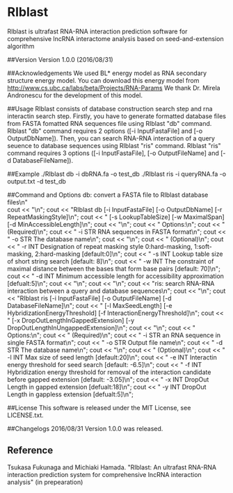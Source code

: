 # RIblast
RIblast is ultrafast RNA-RNA interaction prediction software for comprehensive lncRNA interactome analysis based on seed-and-extension algorithm

##Version
Version 1.0.0 (2016/08/31)

##Acknowledgements
We used BL* energy model as RNA secondary structure energy model.
You can download this energy model from  http://www.cs.ubc.ca/labs/beta/Projects/RNA-Params
We thank Dr. Mirela Andronescu for the development of this model.

##Usage
RIblast consists of database construction search step and rna interactin search step. Firstly, you have to generate formatted database files from FASTA fomatted RNA sequences file using RIblast "db" command. RIblast "db" command requires 2 options ([-i InputFastaFile] and [-o OutputDbName]). Then, you can search RNA-RNA interaction of a query seuence to database sequences using RIblast "ris" command. RIblast "ris" command requires 3 options ([-i InputFastaFile], [-o OutputFileName] and [-d DatabaseFileName]).

##Example
    ./RIblast db -i dbRNA.fa -o test_db
    ./RIblast ris -i queryRNA.fa -o output.txt -d test_db

##Command and Options
db: convert a FASTA file to RIblast database files\n"  
  cout << "\n";
  cout << "RIblast db [-i InputFastaFile] [-o OutputDbName] [-r RepeatMaskingStyle]\n";
  cout << "           [-s LookupTableSize] [-w MaximalSpan] [-d MinAccessibleLength]\n";
  cout << "\n";
  cout << "  Options:\n";
  cout << " (Required)\n";
  cout << "    -i STR    RNA sequences in FASTA format\n";
  cout << "    -o STR    The database name\n";
  cout << "\n";
  cout << " (Optional)\n";
  cout << "    -r INT    Designation of repeat masking style 0:hard-masking, 1:soft-masking, 2:hard-masking [default:0]\n";
  cout << "    -s INT    Lookup table size of short string search [default: 8]\n";
  cout << "    -w INT    The constraint of maximal distance between the bases that form base pairs [default: 70]\n";
  cout << "    -d INT    Minimum accessible length for accessibility approximation [defualt:5]\n";
  cout << "\n";
  cout << "\n";
  cout << "ris: search RNA-RNA interaction between a query and database sequences\n";
  cout << "\n";
  cout << "RIblast ris [-i InputFastaFile] [-o OutputFileName] [-d DatabaseFileName]\n";
  cout << "            [-l MaxSeedLength] [-e HybridizationEnergyThreshold] [-f InteractionEnergyThreshold]\n";
  cout << "            [-x DropOutLengthInGappedExtension] [-y DropOutLengthInUngappedExtension]\n";
  cout << "\n";
  cout << "  Options:\n";
  cout << " (Required)\n";
  cout << "    -i STR    an RNA sequence in single FASTA format\n";
  cout << "    -o STR    Output file name\n";
  cout << "    -d STR    The database name\n";
  cout << "\n";
  cout << " (Optional)\n";
  cout << "    -l INT    Max size of seed length [default:20]\n";
  cout << "    -e INT    Interactin energy threshold for seed search [default: -6.5]\n";
  cout << "    -f INT    Hybridization energy threshold for removal of the interaction candidate before gapped extension [default: -3.05]\n";
  cout << "    -x INT    DropOut Length in gapped extension [defualt:18]\n";
  cout << "    -y INT    DropOut Length in gappless extension [defualt:5]\n";

##License
This software is released under the MIT License, see LICENSE.txt.

##Changelogs
2016/08/31 Version 1.0.0 was released.

## Reference
Tsukasa Fukunaga and Michiaki Hamada. "RIblast: An ultrafast RNA-RNA interaction prediction system for comprehensive lncRNA interaction analysis" (in prepearation)
